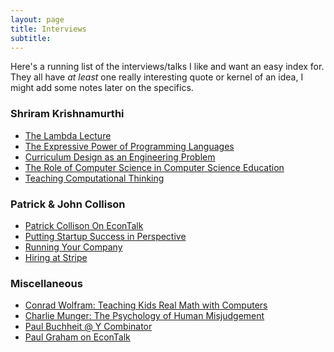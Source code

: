 ```yaml
---
layout: page
title: Interviews
subtitle:
---
```


Here's a running list of the interviews/talks I like and want
an easy index for. They all have _at least_ one really interesting
quote or kernel of an idea, I might add some notes later on the specifics. 

### Shriram Krishnamurthi
 - [The Lambda Lecture](https://youtu.be/FWkiO-F6X5E)
 - [The Expressive Power of Programming Languages](https://youtu.be/43XaZEn2aLc)
 - [Curriculum Design as an Engineering Problem](https://youtu.be/43XaZEn2aLc)
 - [The Role of Computer Science in Computer Science Education](https://www.youtube.com/watch?v=fAUl7w_2YYY)
 - [Teaching Computational Thinking](https://www.youtube.com/watch?v=rM_E2IwlprY)

### Patrick & John Collison
 - [Patrick Collison On EconTalk](http://www.econtalk.org/patrick-collison-on-innovation-and-scientific-progress/)
 - [Putting Startup Success in Perspective](https://youtu.be/9DUQ7_7Pj_c)
 - [Running Your Company](https://youtu.be/NprBQi0cSHU)
 - [Hiring at Stripe](https://youtu.be/qrDZhAxpKrQ)

### Miscellaneous
 - [Conrad Wolfram: Teaching Kids Real Math with Computers](https://www.ted.com/talks/conrad_wolfram_teaching_kids_real_math_with_computers?language=en)
 - [Charlie Munger:  The Psychology of Human Misjudgement](https://youtu.be/pqzcCfUglws)
 - [Paul Buchheit @ Y Combinator](https://youtu.be/Ir3hGtg0Wog)
 - [Paul Graham on EconTalk](https://www.econtalk.org/graham-on-start-ups-innovation-and-creativity/)

